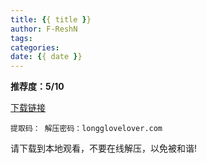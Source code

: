 ```yaml
---
title: {{ title }}
author: F-ReshN
tags:
categories:
date: {{ date }}
---
```


<!-- more -->

**推荐度：5/10**

[下载链接]()

`
提取码：
解压密码：longglovelover.com
`

请下载到本地观看，不要在线解压，以免被和谐!